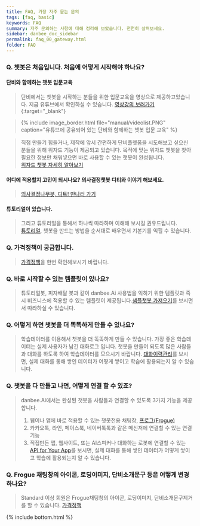 ```yaml
---
title: FAQ, 가장 자주 묻는 문의 
tags: [faq, basic]
keywords: FAQ
summary: 자주 문의하는 사항에 대해 정리해 보았습니다. 천천히 살펴보세요.
sidebar: danbee_doc_sidebar
permalink: faq_00_gateway.html
folder: FAQ
---
```


### Q. 챗봇은 처음입니다. 처음에 어떻게 시작해야 하나요?      

#### 단비와 함께하는 챗봇 입문교육

> 단비에서는 챗봇을 시작하는 분들을 위한 입문교육을 영상으로 제공하고있습니다. 지금 유튜브에서 확인하실 수 있습니다.
> [영상강의 보러가기](https://www.youtube.com/watch?v=K1xePNCkLIM&list=PLruvwfGvt5CaTMrYuQdLSweTI9BG99mEJ&index=){:target="_blank"}

> {% include image_border.html file="manual/videolist.PNG"  caption="유튜브에 공유되어 있는 단비와 함께하는 챗봇 입문 교육" %}

> 직접 만들기 힘들거나, 제작에 앞서 간편하게 단비플렛폼을 시도해보고 싶으신 분들을 위해 위자드 기능이 제공되고 있습니다.
> 목적에 맞는 위자드 챗봇을 찾아 필요한 정보만 채워넣으면 바로 사용할 수 있는 챗봇이 완성됩니다.
> <span style="display:block" class="link">[위자드 챗봇 자세히 알아보기](/chatbot_wizard.html)</span>


#### 어디에 적용할지 고민이 되시나요? 의사결정챗봇 디티와 이야기 해보세요. 

> <span class="link"></span>
> [의사결정나무봇, 디트! 만나러 가기](https://frogue.danbee.ai/?chatbot_id=4cd99ed6-4029-4489-9e47-1e3a2dc74ea5&user_id=fromfaq) <br/>

#### 튜토리얼이 있습니다.
> 그리고 튜토리얼을 통해서 하나씩 따라하며 이해해 보시길 권유드립니다.   
> <span class="link"></span>[튜토리얼](/samplebot.html), 챗봇을 만드는 방법을 순서대로 배우면서 기본기를 익힐 수 있습니다.


### Q. 가격정책이 궁금합니다.      
> 
> <span class="link"></span>[가격정책](https://danbee.ai/pricing.html)을 한번 확인해보시기 바랍니다.


### Q. 바로 시작할 수 있는 템플릿이 있나요?   
>    
> 튜토리얼봇, 피자배달 봇과 같이 danbee.Ai 사용법을 익히기 위한 템플릿과 즉시 비즈니스에 적용할 수 있는 템플릿이 제공됩니다.<span class="link"></span>[샘플챗봇 가져오기](/samplebot.html#샘플챗봇-가져오기)를 보시면서 따라하실 수 있습니다.


### Q. 어떻게 하면 챗봇을 더 똑똑하게 만들 수 있나요?   
>    
> 학습데이터를 이용해서 챗봇을 더 똑똑하게 만들 수 있습니다. 가장 좋은 학습데이터는 실제 사용자가 남긴 대화로그 입니다. 챗봇을 만들어 되도록 많은 사람들과 대화를 하도록 하여 학습데이터를 모으시기 바랍니다. <span class="link"></span>[대화이력관리](/log.html)를 보시면, 실제 대화를 통해 쌓인 데이터가 어떻게 쌓이고 학습에 활용되는지 알 수 있습니다.

### Q. 챗봇을 다 만들고 나면, 어떻게 연결 할 수 있죠?
>    
> danbee.Ai에서는 완성된 챗봇을 사람들과 연결할 수 있도록 3가지 기능을 제공합니다.
> 1. 웹이나 앱에 바로 적용할 수 있는 챗봇전용 채팅창, [프로그(Frogue)](/channel_frogu.html)
> 2. 카카오톡, 라인, 페이스북, 네이버톡톡과 같은 메신저에 연결할 수 있는 연결기능
> 3. 직접만든 앱, 웹사이트, 또는 AI스피커나 대화하는 로봇에 연결할 수 있는 <span class="link"></span>[API for Your App](/channel_native_app.html)를 보시면, 실제 대화를 통해 쌓인 데이터가 어떻게 쌓이고 학습에 활용되는지 알 수 있습니다.

### Q. Frogue 채팅창의 아이콘, 로딩이미지, 단비소개문구 등은 어떻게 변경 하나요?
> Standard 이상 회원은 Frogue채팅창의 아이콘, 로딩이미지, 단비소개문구제거를 할 수 있습니다.
> [가격정책](https://danbee.ai/pricing.html)

{% include bottom.html %}
